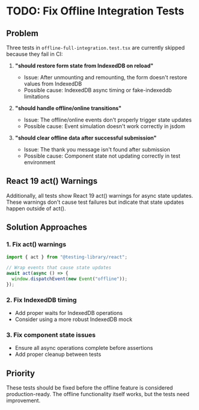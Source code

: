 # TODO: Fix Offline Integration Tests

## Problem

Three tests in `offline-full-integration.test.tsx` are currently skipped because they fail in CI:

1. **"should restore form state from IndexedDB on reload"**
   - Issue: After unmounting and remounting, the form doesn't restore values from IndexedDB
   - Possible cause: IndexedDB async timing or fake-indexeddb limitations

2. **"should handle offline/online transitions"**
   - Issue: The offline/online events don't properly trigger state updates
   - Possible cause: Event simulation doesn't work correctly in jsdom

3. **"should clear offline data after successful submission"**
   - Issue: The thank you message isn't found after submission
   - Possible cause: Component state not updating correctly in test environment

## React 19 act() Warnings

Additionally, all tests show React 19 act() warnings for async state updates.
These warnings don't cause test failures but indicate that state updates happen outside of act().

## Solution Approaches

### 1. Fix act() warnings

```typescript
import { act } from "@testing-library/react";

// Wrap events that cause state updates
await act(async () => {
  window.dispatchEvent(new Event("offline"));
});
```

### 2. Fix IndexedDB timing

- Add proper waits for IndexedDB operations
- Consider using a more robust IndexedDB mock

### 3. Fix component state issues

- Ensure all async operations complete before assertions
- Add proper cleanup between tests

## Priority

These tests should be fixed before the offline feature is considered production-ready.
The offline functionality itself works, but the tests need improvement.
